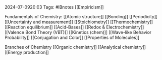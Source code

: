 2024-07-0920:03
Tags: #IBnotes [[Empiricism]]

Fundamentals of Chemistry: 
[[Atomic structure]]
[[Bonding]]
[[Periodicity]]
[[Uncertainty and measurement]]
[[Stoichiometry]]
[[Thermochemistry]]
[[Reaction equilibrium]]
[[Acid-Bases]]
[[Redox & Electrochemistry]]
[[Valence Bond Theory (VBT)]]
[[Kinetics (chem)]] 
[[Wave-like Behavior Probability]]
[[Conjugation and Color]]
[[Properties of Molecules]]

Branches of Chemistry 
[[Organic chemistry]]
[[Analytical chemistry]]
[[Energy production]] 
